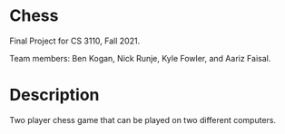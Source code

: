 # Chess

Final Project for CS 3110, Fall 2021.

Team members: Ben Kogan, Nick Runje, Kyle Fowler, and Aariz Faisal.

# Description

Two player chess game that can be played on two different computers.
